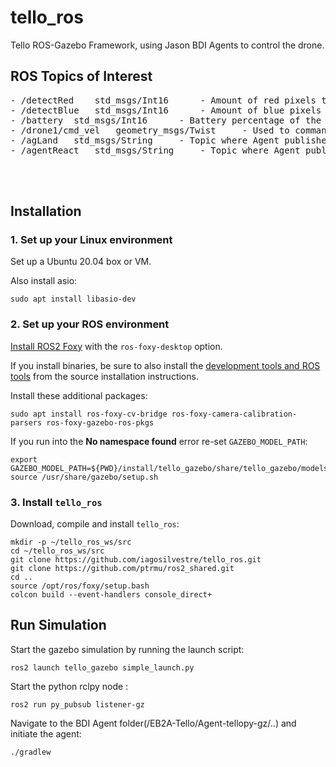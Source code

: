 # tello_ros
Tello ROS-Gazebo Framework, using Jason BDI Agents to control the drone.

## ROS Topics of Interest
<pre>
- /detectRed	std_msgs/Int16		- Amount of red pixels the drone camera is seeing
- /detectBlue	std_msgs/Int16		- Amount of blue pixels the drone camera is seeing
- /battery	std_msgs/Int16		- Battery percentage of the drone
- /drone1/cmd_vel	geometry_msgs/Twist		- Used to command tello velocity
- /agLand	std_msgs/String		- Topic where Agent publishes landing info
- /agentReact	std_msgs/String		- Topic where Agent publishes reaction to Image processing Node


    
</pre>
## Installation

### 1. Set up your Linux environment

Set up a Ubuntu 20.04 box or VM.

Also install asio:
~~~
sudo apt install libasio-dev
~~~

### 2. Set up your ROS environment

[Install ROS2 Foxy](https://docs.ros.org/) with the `ros-foxy-desktop` option.

If you install binaries, be sure to also install the 
[development tools and ROS tools](https://docs.ros.org/en/foxy/Installation/Ubuntu-Development-Setup.html)
from the source installation instructions.

Install these additional packages:
~~~
sudo apt install ros-foxy-cv-bridge ros-foxy-camera-calibration-parsers ros-foxy-gazebo-ros-pkgs
~~~

If you run into the **No namespace found** error re-set `GAZEBO_MODEL_PATH`:

    export GAZEBO_MODEL_PATH=${PWD}/install/tello_gazebo/share/tello_gazebo/models
    source /usr/share/gazebo/setup.sh

### 3. Install `tello_ros`

Download, compile and install `tello_ros`:
~~~
mkdir -p ~/tello_ros_ws/src
cd ~/tello_ros_ws/src
git clone https://github.com/iagosilvestre/tello_ros.git
git clone https://github.com/ptrmu/ros2_shared.git
cd ..
source /opt/ros/foxy/setup.bash
colcon build --event-handlers console_direct+
~~~

## Run Simulation
Start the gazebo simulation by running the launch script:
~~~
ros2 launch tello_gazebo simple_launch.py 
~~~
Start the python rclpy node :
~~~
ros2 run py_pubsub listener-gz
~~~
Navigate to the BDI Agent folder(/EB2A-Tello/Agent-tellopy-gz/..) and initiate the agent:
~~~
./gradlew
~~~



